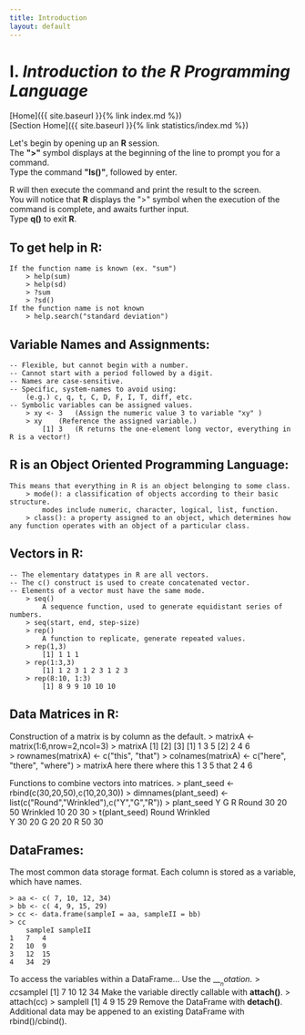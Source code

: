 ```yaml
---
title: Introduction
layout: default
---
```


# I. *Introduction to the __R__ Programming Language*

[Home]({{ site.baseurl }}{% link index.md %}) <br/>
[Section Home]({{ site.baseurl }}{% link statistics/index.md %})


Let's begin by opening up an __R__ session. <br/>
The __">"__ symbol displays at the beginning of the line to prompt you for a command. <br/>
Type the command __"ls()"__, followed by enter. <br/>

R will then execute the command and print the result to the screen. <br/>
You will notice that __R__ displays the ">" symbol when the execution of the command is complete, and awaits further input. <br/>
Type __q()__ to exit __R__. <br/>


## To get help in __R__: <br/>
	If the function name is known (ex. "sum")
		> help(sum)
		> help(sd)
		> ?sum
		> ?sd()
	If the function name is not known
		> help.search("standard deviation")


## Variable Names and Assignments:
	-- Flexible, but cannot begin with a number.
	-- Cannot start with a period followed by a digit.
	-- Names are case-sensitive.
	-- Specific, system-names to avoid using:
		(e.g.) c, q, t, C, D, F, I, T, diff, etc.
	-- Symbolic variables can be assigned values.
		> xy <- 3	(Assign the numeric value 3 to variable "xy" )
		> xy	(Reference the assigned variable.)
		    [1] 3	(R returns the one-element long vector, everything in R is a vector!)

## R is an Object Oriented Programming Language: <br/>
	This means that everything in R is an object belonging to some class.
		> mode(): a classification of objects according to their basic structure.
			modes include numeric, character, logical, list, function.
		> class(): a property assigned to an object, which determines how any function operates with an object of a particular class.
## Vectors in R: <br/>
	-- The elementary datatypes in R are all vectors.
	-- The c() construct is used to create concatenated vector.
	-- Elements of a vector must have the same mode.
		> seq()
			A sequence function, used to generate equidistant series of numbers.
		> seq(start, end, step-size)
		> rep()
			A function to replicate, generate repeated values.
		> rep(1,3)	
			[1] 1 1 1	
		> rep(1:3,3)
			[1] 1 2 3 1 2 3 1 2 3
		> rep(8:10, 1:3)
			[1] 8 9 9 10 10 10

## Data Matrices in R: <br/>
Construction of a matrix is by column as the default.
	> matrixA <- matrix(1:6,nrow=2,ncol=3)
	> matrixA
		   [1] [2] [3]
		[1] 1   3   5
		[2] 2   4   6	
	> rownames(matrixA) <- c("this", "that")
	> colnames(matrixA) <- c("here", "there", "where")
        > matrixA
                   here there where
                this 1   3   5
                that 2   4   6

Functions to combine vectors into matrices.
	> plant_seed <- rbind(c(30,20,50),c(10,20,30))
	> dimnames(plant_seed) <- list(c("Round","Wrinkled"),c("Y","G","R"))
	> plant_seed
			 Y    G    R
                Round    30   20   50
                Wrinkled 10   20   30
	> t(plant_seed)
		   Round Wrinkled		
		Y 30 20
		G 20 20
		R 50 30

## DataFrames: <br/>
The most common data storage format.
Each column is stored as a variable, which have names.

	> aa <- c( 7, 10, 12, 34)
	> bb <- c( 4, 9, 15, 29)
	> cc <- data.frame(sampleI = aa, sampleII = bb)
	> cc
		sampleI sampleII
	1	7	4
	2	10	9
	3	12	15
	4	34	29


To access the variables within a DataFrame...
	Use the __$__ notation.
		> cc$sampleI
			[1] 7 10 12 34
	Make the variable directly callable with __attach()__.
		> attach(cc)
		> sampleII
			[1] 4 9 15 29
	Remove the DataFrame with __detach()__. 
	Additional data may be appened to an existing DataFrame with rbind()/cbind().

